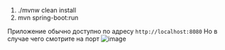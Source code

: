 1) ./mvnw clean install
2) mvn spring-boot:run

Приложение обычно доступно по адресу `http://localhost:8080`
Но в случае чего смотрите на порт
![image](https://github.com/AlisherMukhambetzhanov/EmployeesList/assets/53463211/abbb9b1a-10c4-473b-97e1-22e414ca48fd)
